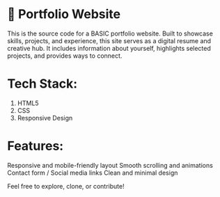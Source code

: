 # 📁 Portfolio Website
This is the source code for a BASIC portfolio website. Built to showcase skills, projects, and experience, this site serves as a digital resume and creative hub. It includes information about yourself, highlights selected projects, and provides ways to connect.
# Tech Stack:
1. HTML5
2. CSS
3. Responsive Design
# Features:
Responsive and mobile-friendly layout
Smooth scrolling and animations
Contact form / Social media links
Clean and minimal design

Feel free to explore, clone, or contribute!
